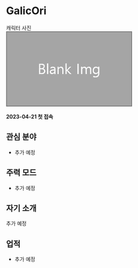 # GalicOri

캐릭터 사진  
![캐릭터](../../asset/blank_img.jpg)

**2023-04-21 첫 접속**

## 관심 분야

- 추가 예정

## 주력 모드

- 추가 예정

## 자기 소개

추가 예정

## 업적

- 추가 예정

<!-- 참여 목록 -->
<!-- tag_target_open:reverse_link_list:member_contribute -->
<!-- tag_arg:preset:member_contribute -->
<!-- tag_close -->